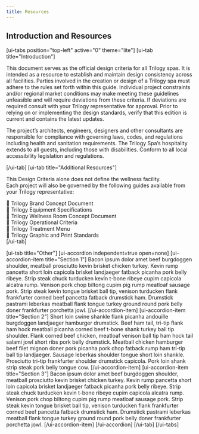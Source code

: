 ```yaml
---
title: Resources
---
```


## Introduction and Resources 
[ui-tabs position="top-left" active="0" theme="lite"]
[ui-tab title="Introduction"]

This document serves as the official design criteria for all Trilogy spas. It is intended as a resource to establish and maintain design consistency across all facilities. Parties involved in the creation or design of a Trilogy spa must adhere to the rules set forth within this guide. Individual project constraints and/or regional market conditions may make meeting these guidelines unfeasible and will require deviations from these criteria. If deviations are required consult with your Trilogy representative for approval. Prior to relying on or implementing the design standards, verify that this edition is current and contains the latest updates.

The project’s architects, engineers, designers and other consultants are responsible for compliance with governing laws, codes, and regulations including health and sanitation requirements. The Trilogy Spa’s hospitality extends to all guests, including those with disabilities. Conform to all local accessibility legislation and regulations.

[/ui-tab]
[ui-tab title="Additional Resources"]

This Design Criteria alone does not define the wellness facility. <br>
Each project will also be governed by the following guides available from your Trilogy representative:<br>

 Trilogy Brand Concept Document<br>
 Trilogy Equipment Specifications<br>
 Trilogy Wellness Room Concept Document<br>
 Trilogy Operational Criteria<br>
 Trilogy Treatment Menu<br>
 Trilogy Graphic and Print Standards<br>
[/ui-tab]

[ui-tab title="Other"]
[ui-accordion independent=true open=none]
[ui-accordion-item title="Section 1"]
Bacon ipsum dolor amet beef burgdoggen shoulder, meatball prosciutto kevin brisket chicken turkey. Kevin rump pancetta short loin capicola brisket landjaeger fatback picanha pork belly ribeye. Strip steak chuck turducken kevin t-bone ribeye cupim capicola alcatra rump. Venison pork chop biltong cupim pig rump meatloaf sausage pork. Strip steak kevin tongue brisket ball tip, venison turducken flank frankfurter corned beef pancetta fatback drumstick ham. Drumstick pastrami leberkas meatball flank tongue turkey ground round pork belly doner frankfurter porchetta jowl.
[/ui-accordion-item]
[ui-accordion-item title="Section 2"]
Short loin swine shankle flank picanha andouille burgdoggen landjaeger hamburger drumstick. Beef ham tail, tri-tip flank ham hock meatball picanha corned beef t-bone shank turkey ball tip shoulder. Flank corned beef chicken, meatloaf venison ball tip ham hock tail salami jowl short ribs pork belly drumstick. Meatball chicken hamburger beef filet mignon doner pork picanha pork chop fatback rump ham tri-tip ball tip landjaeger. Sausage leberkas shoulder tongue short loin shankle. Prosciutto tri-tip frankfurter shoulder drumstick capicola. Pork loin shank strip steak pork belly tongue cow.
[/ui-accordion-item]
[ui-accordion-item title="Section 3"]
Bacon ipsum dolor amet beef burgdoggen shoulder, meatball prosciutto kevin brisket chicken turkey. Kevin rump pancetta short loin capicola brisket landjaeger fatback picanha pork belly ribeye. Strip steak chuck turducken kevin t-bone ribeye cupim capicola alcatra rump. Venison pork chop biltong cupim pig rump meatloaf sausage pork. Strip steak kevin tongue brisket ball tip, venison turducken flank frankfurter corned beef pancetta fatback drumstick ham. Drumstick pastrami leberkas meatball flank tongue turkey ground round pork belly doner frankfurter porchetta jowl.
[/ui-accordion-item]
[/ui-accordion]
[/ui-tab]
[/ui-tabs]